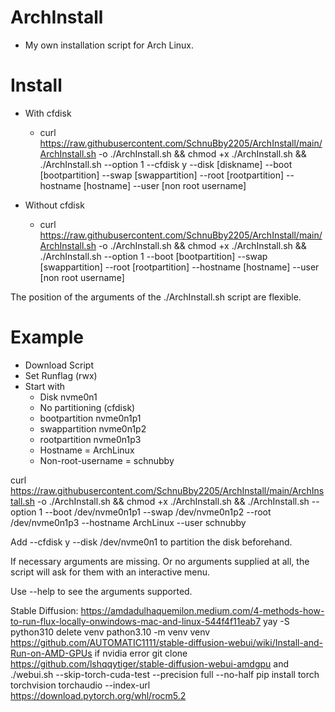# ArchInstall
-  My own installation script for Arch Linux.

# Install
- With cfdisk
  - curl https://raw.githubusercontent.com/SchnuBby2205/ArchInstall/main/ArchInstall.sh -o ./ArchInstall.sh && chmod +x ./ArchInstall.sh && ./ArchInstall.sh --option 1 --cfdisk y --disk [diskname] --boot [bootpartition] --swap [swappartition] --root [rootpartition] --hostname [hostname] --user [non root username]
    
- Without cfdisk
  - curl https://raw.githubusercontent.com/SchnuBby2205/ArchInstall/main/ArchInstall.sh -o ./ArchInstall.sh && chmod +x ./ArchInstall.sh && ./ArchInstall.sh --option 1 --boot [bootpartition] --swap [swappartition] --root [rootpartition] --hostname [hostname] --user [non root username]

The position of the arguments of the ./ArchInstall.sh script are flexible.

# Example
- Download Script
- Set Runflag (rwx) 
- Start with
  - Disk nvme0n1
  - No partitioning (cfdisk)
  - bootpartition nvme0n1p1
  - swappartition nvme0n1p2
  - rootpartition nvme0n1p3
  - Hostname = ArchLinux
  - Non-root-username = schnubby

curl https://raw.githubusercontent.com/SchnuBby2205/ArchInstall/main/ArchInstall.sh -o ./ArchInstall.sh && chmod +x ./ArchInstall.sh && ./ArchInstall.sh --option 1 --boot /dev/nvme0n1p1 --swap /dev/nvme0n1p2 --root /dev/nvme0n1p3 --hostname ArchLinux --user schnubby

Add --cfdisk y --disk /dev/nvme0n1 to partition the disk beforehand.

If necessary arguments are missing. Or no arguments supplied at all, the script will ask for them with an interactive menu.

Use --help to see the arguments supported.

Stable Diffusion:
https://amdadulhaquemilon.medium.com/4-methods-how-to-run-flux-locally-onwindows-mac-and-linux-544f4f11eab7
yay -S python310
delete venv
pathon3.10 -m venv venv
https://github.com/AUTOMATIC1111/stable-diffusion-webui/wiki/Install-and-Run-on-AMD-GPUs
if nvidia error git clone https://github.com/lshqqytiger/stable-diffusion-webui-amdgpu
and ./webui.sh --skip-torch-cuda-test --precision full --no-half
pip install torch torchvision torchaudio --index-url https://download.pytorch.org/whl/rocm5.2

